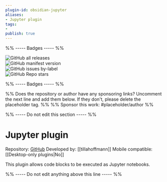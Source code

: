 ```yaml
---
plugin-id: obsidian-jupyter
aliases:
- Jupyter plugin
tags: 
- 
publish: true
---
```


%% ----- Badges ----- %%

![GitHub all releases](https://img.shields.io/github/downloads/tillahoffmann/obsidian-jupyter/total?color=573E7A&logo=github&style=for-the-badge)   
![GitHub manifest version](https://img.shields.io/github/manifest-json/v/tillahoffmann/obsidian-jupyter?color=573E7A&logo=github&style=for-the-badge)   
![GitHub issues by-label](https://img.shields.io/github/issues/tillahoffmann/obsidian-jupyter/help%20wanted?color=573E7A&logo=github&style=for-the-badge)   
![GitHub Repo stars](https://img.shields.io/github/stars/tillahoffmann/obsidian-jupyter?color=573E7A&logo=github&style=for-the-badge)

%% ----- Badges ----- %%

%% Does the repository or author have any sponsoring links? Uncomment the next line and add them below. If they don't, please delete the placeholder tag. %%
%% Sponsor this work: #placeholder/author %%

%% ----- Do not edit this section ----- %%

# Jupyter plugin

Repository: [GitHub](https://github.com/tillahoffmann/obsidian-jupyter)
Developed by: [[tillahoffmann]]
Mobile compatible: [[Desktop-only plugins|No]]

This plugin allows code blocks to be executed as Jupyter notebooks.

%% ----- Do not edit anything above this line ----- %% 
